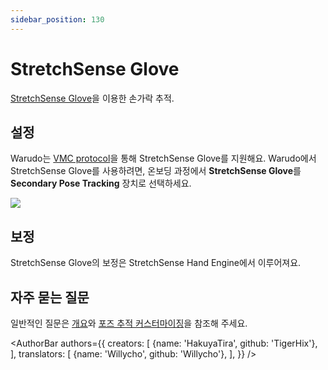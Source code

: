 ```yaml
---
sidebar_position: 130
---
```


# StretchSense Glove

[StretchSense Glove](https://stretchsense.com/)을 이용한 손가락 추적.

## 설정

Warudo는 [VMC protocol](./vmc)을 통해 StretchSense Glove를 지원해요. Warudo에서 StretchSense Glove를 사용하려면, 온보딩 과정에서 **StretchSense Glove**를 **Secondary Pose Tracking** 장치로 선택하세요.

![](/doc-img/en-stretchsense-1.png)

## 보정

StretchSense Glove의 보정은 StretchSense Hand Engine에서 이루어져요.

## 자주 묻는 질문

일반적인 질문은 [개요](overview#FAQ)와 [포즈 추적 커스터마이징](body-tracking#FAQ)을 참조해 주세요.

<AuthorBar authors={{
  creators: [
    {name: 'HakuyaTira', github: 'TigerHix'},
  ],
  translators: [
    {name: 'Willycho', github: 'Willycho'},
  ],
}} />
